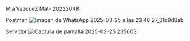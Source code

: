 Mia Vazquez Mat- 20222048

Postman
![Imagen de WhatsApp 2025-03-25 a las 23 48 27_31c9d8ab](https://github.com/user-attachments/assets/18b8af29-db9c-4aa5-a80e-c710b22a86ef)

Servidor
![Captura de pantalla 2025-03-25 235603](https://github.com/user-attachments/assets/06a7b35c-4bb2-443b-960a-4d56f34a6618)
